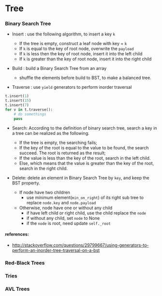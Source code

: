 # Tree


### Binary Search Tree

  * Insert : use the following algorithm, to insert a key `k`
    - If the tree is empty, construct a leaf node with key = `k`
    - If `k` is equal to the key of root node, overwrite the `payload`
    - If `k` is less then the key of root node, insert it into the left child
    - If `k` is greater than the key of root node, insert it into the right child

  * Build : build a Binary Search Tree from an array
    - shuffle the elements before build to BST, to make a balanced tree.


  * Traverse : use `yield` generators to perform inorder traversal
  ```python
  t.insert(1)
  t.insert(15)
  t.insert(7)
  for v in t.traverse():
      # do somethings
      pass
  ```
  * Search: According to the definition of binary search tree, search a key in a tree can be realized as the following.
    - If the tree is empty, the searching fails;
    - If the key of the root is equal to the value to be found, the search succeed. The root is returned as the result;
    - If the value is less than the key of the root, search in the left child.
    - Else, which means that the value is greater than the key of the root, search in the right child.


  * Delete: delete an element in Binary Search Tree by `key`, and  keep the BST property.
    - If node have two children
      - use minimum element(`min_on_right`) of its right sub tree to replace `node.key` and `node.payload`
    - Otherwise, node have one or without any child
      - if have left child or right child, use the child replace the `node`
      - if without any child, set `node` to None
      - if the `node` is root, need update `self._root`

#### references:
  * http://stackoverflow.com/questions/29799667/using-generators-to-perform-an-inorder-tree-traversal-on-a-bst

### Red-Black Trees

### Tries



### AVL Trees

